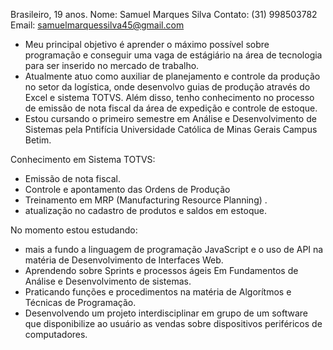 Brasileiro, 19 anos. 
Nome: Samuel Marques Silva 
Contato: (31) 998503782 
Email: samuelmarquessilva45@gmail.com 

- Meu principal objetivo é aprender o máximo possível sobre programação e conseguir uma vaga de estágiário na área de tecnologia para ser inserido no mercado de trabalho.
- Atualmente atuo como auxiliar de planejamento e controle da produção no setor da logística, onde desenvolvo guias de produção através do Excel e sistema TOTVS. Além disso, tenho conhecimento no processo de emissão de nota fiscal da área de expedição e controle de estoque.
- Estou cursando o primeiro semestre em Análise e Desenvolvimento de Sistemas pela Pntifícia Universidade Católica de Minas Gerais Campus Betim.

Conhecimento em Sistema TOTVS: 
- Emissão de nota fiscal.
- Controle e apontamento das Ordens de Produção
- Treinamento em MRP (Manufacturing Resource Planning) .
- atualização no cadastro de produtos e saldos em estoque. 

No momento estou estudando:
-  mais a fundo a linguagem de programação JavaScript e o uso de API na matéria de Desenvolvimento de Interfaces Web.
- Aprendendo sobre Sprints e processos ágeis Em Fundamentos de Análise e Desenvolvimento de sistemas.
- Praticando funções e procedimentos na matéria de Algorítmos e Técnicas de Programação.
- Desenvolvendo um projeto interdisciplinar em grupo de um software que disponibilize ao usuário as vendas sobre dispositivos periféricos de computadores. 




